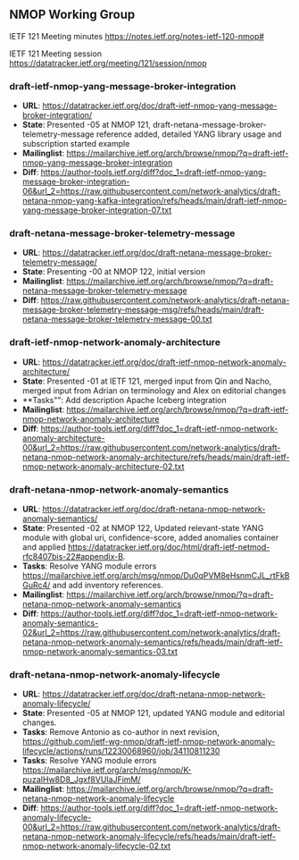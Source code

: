 ## NMOP Working Group

IETF 121 Meeting minutes
https://notes.ietf.org/notes-ietf-120-nmop#

IETF 121 Meeting session
https://datatracker.ietf.org/meeting/121/session/nmop

### draft-ietf-nmop-yang-message-broker-integration
* **URL**: https://datatracker.ietf.org/doc/draft-ietf-nmop-yang-message-broker-integration/
* **State**: Presented -05 at NMOP 121, draft-netana-message-broker-telemetry-message reference added, detailed YANG library usage and subscription started example
* **Mailinglist**: https://mailarchive.ietf.org/arch/browse/nmop/?q=draft-ietf-nmop-yang-message-broker-integration
* **Diff**: https://author-tools.ietf.org/diff?doc_1=draft-ietf-nmop-yang-message-broker-integration-06&url_2=https://raw.githubusercontent.com/network-analytics/draft-netana-nmop-yang-kafka-integration/refs/heads/main/draft-ietf-nmop-yang-message-broker-integration-07.txt

### draft-netana-message-broker-telemetry-message
* **URL**: https://datatracker.ietf.org/doc/draft-netana-message-broker-telemetry-message/
* **State**: Presenting -00 at NMOP 122, initial version
* **Mailinglist**: https://mailarchive.ietf.org/arch/browse/nmop/?q=draft-netana-message-broker-telemetry-message
* **Diff**: https://raw.githubusercontent.com/network-analytics/draft-netana-message-broker-telemetry-message-msg/refs/heads/main/draft-netana-message-broker-telemetry-message-00.txt

### draft-ietf-nmop-network-anomaly-architecture
* **URL**: https://datatracker.ietf.org/doc/draft-ietf-nmop-network-anomaly-architecture/
* **State**: Presented -01 at IETF 121, merged input from Qin and Nacho, merged input from Adrian on terminology and Alex on editorial changes
* **Tasks"": Add description Apache Iceberg integration
* **Mailinglist**: https://mailarchive.ietf.org/arch/browse/nmop/?q=draft-ietf-nmop-network-anomaly-architecture
* **Diff**: 
https://author-tools.ietf.org/diff?doc_1=draft-ietf-nmop-network-anomaly-architecture-00&url_2=https://raw.githubusercontent.com/network-analytics/draft-netana-nmop-network-anomaly-architecture/refs/heads/main/draft-ietf-nmop-network-anomaly-architecture-02.txt

### draft-netana-nmop-network-anomaly-semantics
* **URL**: https://datatracker.ietf.org/doc/draft-netana-nmop-network-anomaly-semantics/
* **State**: Presented -02 at NMOP 122, Updated relevant-state YANG module with global uri, confidence-score, added anomalies container and applied https://datatracker.ietf.org/doc/html/draft-ietf-netmod-rfc8407bis-22#appendix-B. 
* **Tasks**: Resolve YANG module errors https://mailarchive.ietf.org/arch/msg/nmop/Du0qPVM8eHsnmCJL_rtFkBGuRc4/ and add inventory references.
* **Mailinglist**: https://mailarchive.ietf.org/arch/browse/nmop/?q=draft-netana-nmop-network-anomaly-semantics
* **Diff**: https://author-tools.ietf.org/diff?doc_1=draft-ietf-nmop-network-anomaly-semantics-02&url_2=https://raw.githubusercontent.com/network-analytics/draft-netana-nmop-network-anomaly-semantics/refs/heads/main/draft-ietf-nmop-network-anomaly-semantics-03.txt

### draft-netana-nmop-network-anomaly-lifecycle
* **URL**: https://datatracker.ietf.org/doc/draft-netana-nmop-network-anomaly-lifecycle/
* **State**: Presented -05 at NMOP 121, updated YANG module and editorial changes.
* **Tasks**: Remove Antonio as co-author in next revision, https://github.com/ietf-wg-nmop/draft-ietf-nmop-network-anomaly-lifecycle/actions/runs/12230068960/job/34110811230
* **Tasks**: Resolve YANG module errors https://mailarchive.ietf.org/arch/msg/nmop/K-puzaIHw8D8_Jgxf8VUIaJFimM/
* **Mailinglist**: https://mailarchive.ietf.org/arch/browse/nmop/?q=draft-netana-nmop-network-anomaly-lifecycle
* **Diff**: https://author-tools.ietf.org/diff?doc_1=draft-ietf-nmop-network-anomaly-lifecycle-00&url_2=https://raw.githubusercontent.com/network-analytics/draft-netana-nmop-network-anomaly-lifecycle/refs/heads/main/draft-ietf-nmop-network-anomaly-lifecycle-02.txt




